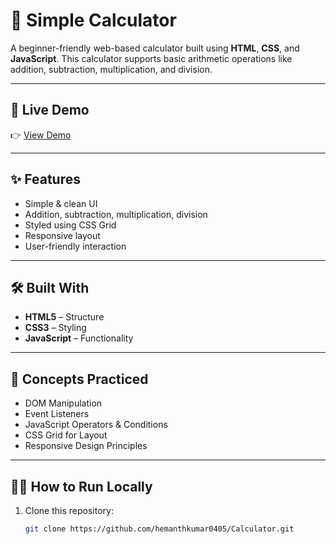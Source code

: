 # 🧮 Simple Calculator

A beginner-friendly web-based calculator built using **HTML**, **CSS**, and **JavaScript**. This calculator supports basic arithmetic operations like addition, subtraction, multiplication, and division.

---

## 🚀 Live Demo

👉 [View Demo](https://calculator-0405.netlify.app/)

---

## ✨ Features

- Simple & clean UI
- Addition, subtraction, multiplication, division
- Styled using CSS Grid
- Responsive layout
- User-friendly interaction

---

## 🛠️ Built With

- **HTML5** – Structure  
- **CSS3** – Styling  
- **JavaScript** – Functionality  

---

## 🧠 Concepts Practiced

- DOM Manipulation  
- Event Listeners  
- JavaScript Operators & Conditions  
- CSS Grid for Layout  
- Responsive Design Principles

---

## 🧑‍💻 How to Run Locally

1. Clone this repository:
   ```bash
   git clone https://github.com/hemanthkumar0405/Calculator.git
